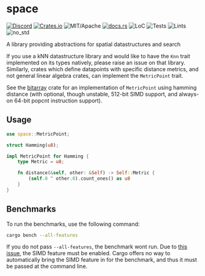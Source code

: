 # space

[![Discord][dci]][dcl] [![Crates.io][ci]][cl] ![MIT/Apache][li] [![docs.rs][di]][dl] ![LoC][lo] ![Tests][btl] ![Lints][bll] ![no_std][bnl]

[ci]: https://img.shields.io/crates/v/space.svg
[cl]: https://crates.io/crates/space/

[li]: https://img.shields.io/crates/l/specs.svg?maxAge=2592000

[di]: https://docs.rs/space/badge.svg
[dl]: https://docs.rs/space/

[lo]: https://tokei.rs/b1/github/rust-cv/space?category=code

[dci]: https://img.shields.io/discord/550706294311485440.svg?logo=discord&colorB=7289DA
[dcl]: https://discord.gg/d32jaam

[btl]: https://github.com/rust-cv/space/workflows/tests/badge.svg
[bll]: https://github.com/rust-cv/space/workflows/lints/badge.svg
[bnl]: https://github.com/rust-cv/space/workflows/no-std/badge.svg

A library providing abstractions for spatial datastructures and search

If you use a kNN datastructure library and would like to have the `Knn`
trait implemented on its types natively, please raise an issue on that library.
Similarly, crates which define datapoints with specific distance metrics, and
not general linear algebra crates, can implement the `MetricPoint` trait.

See the [bitarray](https://crates.io/crates/bitarray) crate for an implementation
of `MetricPoint` using hamming distance (with optional, though unstable, 512-bit
SIMD support, and always-on 64-bit popcnt instruction support).

## Usage

```rust
use space::MetricPoint;

struct Hamming(u8);

impl MetricPoint for Hamming {
    type Metric = u8;

    fn distance(&self, other: &Self) -> Self::Metric {
        (self.0 ^ other.0).count_ones() as u8
    }
}
```

## Benchmarks

To run the benchmarks, use the following command:

```bash
cargo bench --all-features
```

If you do not pass `--all-features`, the benchmark wont run. Due to [this issue](https://github.com/rust-lang/cargo/issues/2911), the SIMD feature must be enabled. Cargo offers no way to automatically bring the SIMD feature in for the benchmark, and thus it must be passed at the command line.